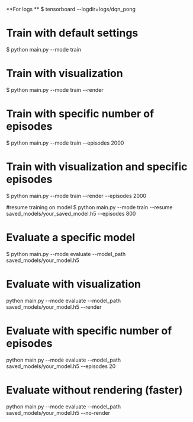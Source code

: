 **For logs **
$ tensorboard --logdir=logs/dqn_pong

# Train with default settings
 $ python main.py --mode train

# Train with visualization
$ python main.py --mode train --render

# Train with specific number of episodes
$ python main.py --mode train --episodes 2000

# Train with visualization and specific episodes
$ python main.py --mode train --render --episodes 2000

#resume training on model
$ python main.py --mode train --resume saved_models/your_saved_model.h5
 --episodes 800



# Evaluate a specific model
$ python main.py --mode evaluate --model_path saved_models/your_model.h5


# Evaluate with visualization
python main.py --mode evaluate --model_path saved_models/your_model.h5 --render

# Evaluate with specific number of episodes
python main.py --mode evaluate --model_path saved_models/your_model.h5 --episodes 20

# Evaluate without rendering (faster)
python main.py --mode evaluate --model_path saved_models/your_model.h5 --no-render




